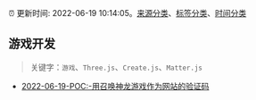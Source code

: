 :alarm_clock: 更新时间: 2022-06-19 10:14:05。[来源分类](../README.md)、[标签分类](../TAGS.md)、[时间分类](../TIMELINE.md)

## 游戏开发


> 关键字：`游戏`、`Three.js`、`Create.js`、`Matter.js`



- [2022-06-19-POC:-用召唤神龙游戏作为网站的验证码](https://www.v2ex.com/t/860672) 
